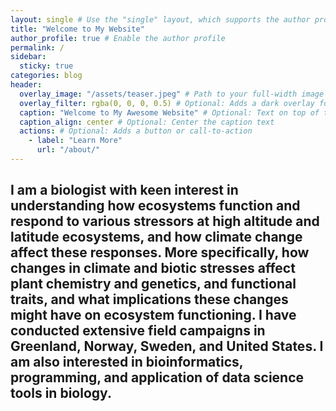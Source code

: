 ```yaml
---
layout: single # Use the "single" layout, which supports the author profile
title: "Welcome to My Website"
author_profile: true # Enable the author profile
permalink: /
sidebar:
  sticky: true
categories: blog
header:
  overlay_image: "/assets/teaser.jpeg" # Path to your full-width image
  overlay_filter: rgba(0, 0, 0, 0.5) # Optional: Adds a dark overlay for better text contrast
  caption: "Welcome to My Awesome Website" # Optional: Text on top of the image
  caption_align: center # Optional: Center the caption text
  actions: # Optional: Adds a button or call-to-action
    - label: "Learn More"
      url: "/about/"
---
```



## I am a biologist with keen interest in understanding how ecosystems function and respond to various stressors at high altitude and latitude ecosystems, and how climate change affect these responses. More specifically, how changes in climate and biotic stresses affect plant chemistry and genetics, and functional traits, and what implications these changes might have on ecosystem functioning. I have conducted extensive field campaigns in Greenland, Norway, Sweden, and United States. I am also interested in bioinformatics, programming, and application of data science tools in biology.